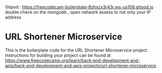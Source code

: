 Gitpod : https://freecodecam-boilerplate-8zhxzx3r43r.ws-us108.gitpod.io
double check on the mongodb , open network assess to not only your IP address


# URL Shortener Microservice

This is the boilerplate code for the URL Shortener Microservice project. Instructions for building your project can be found at https://www.freecodecamp.org/learn/back-end-development-and-apis/back-end-development-and-apis-projects/url-shortener-microservice.
